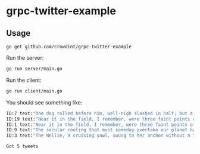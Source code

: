 # grpc-twitter-example

## Usage

`go get github.com/crowdint/grpc-twitter-example`

Run the server:
```bash
go run server/main.go
```

Run the client:
```bash
go run client/main.go
```

You should see something like:
```bash
ID:7 text:"One dog rolled before him, well-nigh slashed in half; but a second had him by the thigh, a third gripped his collar be- hind, and a fourth h" user:<ID:1 >
ID:19 text:"Near it in the field, I remember, were three faint points of light, three telescopic stars infinitely remote, and all around it was the unfa" user:<ID:1 >
ID:1 text:"Near it in the field, I remember, were three faint points of light, three telescopic stars infinitely remote, and all around it was the unfa" user:<ID:1 >
ID:9 text:"The secular cooling that must someday overtake our planet has already gone far indeed with our neighbour.It was at this time that the meetin" user:<ID:1 >
ID:3 text:"The Nellie, a cruising yawl, swung to her anchor without a flutter of the sails, and was at rest.One dog rolled before him, well-nigh slashe" user:<ID:1 >

Got 5 tweets
```

